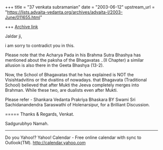 +++
title = "37 venkata subramanian"
date = "2003-06-12"
upstream_url = "https://lists.advaita-vedanta.org/archives/advaita-l/2003-June/011655.html"

+++
[Archive link](https://lists.advaita-vedanta.org/archives/advaita-l/2003-June/011655.html)


Jaldar ji,

i am sorry to contradict you in this.

Please note that the Acharya Pada in his Brahma Sutra
Bhashya has mentioned about the paksha of the
Bhagavatas ..(II Chapter) a similar allusion is also
there in the Geeta Bhashya (13-2).

Now, the School of Bhagavatas that he has explained is
NOT the Visishtadvitins or the dvaitins of nowadays. 
that Bhagavata (Traditional School) believed that
after Mukti the Jeeva completely merges into Brahman.
While these two, are dualists even after Mukti.

Please refer - Shankara Vedanta Prakriya Bhaskara BY
Swami Sri Sachidanandendra Saraswathi of Holenarsipur,
for a Brilliant Discussion.

=====
Thanks & Regards,
Venkat.

Sadgurubhyo Namah.

__________________________________
Do you Yahoo!?
Yahoo! Calendar - Free online calendar with sync to Outlook(TM).
http://calendar.yahoo.com

